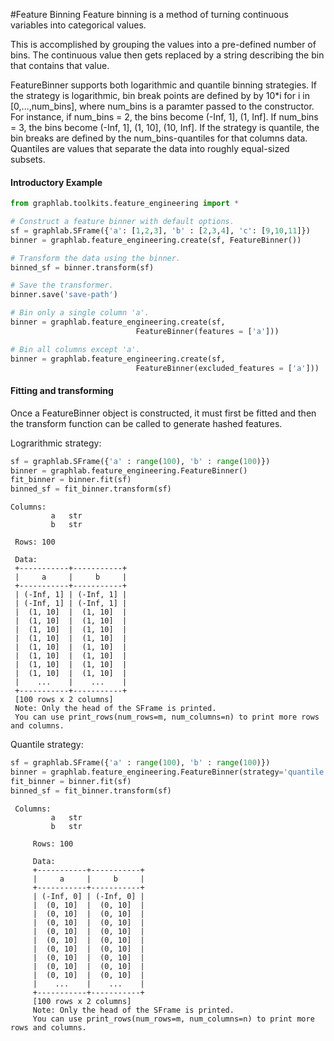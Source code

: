 #Feature Binning
Feature binning is a method of turning continuous variables into categorical values.

This is accomplished by grouping the values into a pre-defined number of bins. 
The continuous value then gets replaced by a string describing the bin that 
contains that value.

FeatureBinner supports both logarithmic and quantile binning strategies.
If the strategy is logarithmic, bin break points are defined by by 10*i for i 
in [0,...,num_bins], where num_bins is a paramter passed to the constructor. 
For instance, if num_bins = 2, the bins become (-Inf, 1], (1, Inf]. If 
num_bins = 3, the bins become (-Inf, 1], (1, 10], (10, Inf].
If the strategy is quantile, the bin breaks are defined by the 
num_bins-quantiles for that columns data. Quantiles are values that separate 
the data into roughly equal-sized subsets.

#### Introductory Example

```python
from graphlab.toolkits.feature_engineering import *

# Construct a feature binner with default options.
sf = graphlab.SFrame({'a': [1,2,3], 'b' : [2,3,4], 'c': [9,10,11]})
binner = graphlab.feature_engineering.create(sf, FeatureBinner())

# Transform the data using the binner.
binned_sf = binner.transform(sf)

# Save the transformer.
binner.save('save-path')

# Bin only a single column 'a'.
binner = graphlab.feature_engineering.create(sf,
                            FeatureBinner(features = ['a']))

# Bin all columns except 'a'.
binner = graphlab.feature_engineering.create(sf,
                            FeatureBinner(excluded_features = ['a']))
```

#### Fitting and transforming 

Once a FeatureBinner object is constructed, it must first be fitted and then 
the transform function can be called to generate hashed features. 


Lograrithmic strategy:

```python
sf = graphlab.SFrame({'a' : range(100), 'b' : range(100)})
binner = graphlab.feature_engineering.FeatureBinner()
fit_binner = binner.fit(sf)
binned_sf = fit_binner.transform(sf)
``` 

```no-highlight
Columns:
         a   str
         b   str

 Rows: 100

 Data:
 +-----------+-----------+
 |     a     |     b     |
 +-----------+-----------+
 | (-Inf, 1] | (-Inf, 1] |
 | (-Inf, 1] | (-Inf, 1] |
 |  (1, 10]  |  (1, 10]  |
 |  (1, 10]  |  (1, 10]  |
 |  (1, 10]  |  (1, 10]  |
 |  (1, 10]  |  (1, 10]  |
 |  (1, 10]  |  (1, 10]  |
 |  (1, 10]  |  (1, 10]  |
 |  (1, 10]  |  (1, 10]  |
 |  (1, 10]  |  (1, 10]  |
 |    ...    |    ...    |
 +-----------+-----------+
 [100 rows x 2 columns]
 Note: Only the head of the SFrame is printed.
 You can use print_rows(num_rows=m, num_columns=n) to print more rows and columns.
```

Quantile strategy:

```python
sf = graphlab.SFrame({'a' : range(100), 'b' : range(100)})
binner = graphlab.feature_engineering.FeatureBinner(strategy='quantile')
fit_binner = binner.fit(sf)
binned_sf = fit_binner.transform(sf)
```

```no-highlight
 Columns:
         a   str
         b   str

     Rows: 100

     Data:
     +-----------+-----------+
     |     a     |     b     |
     +-----------+-----------+
     | (-Inf, 0] | (-Inf, 0] |
     |  (0, 10]  |  (0, 10]  |
     |  (0, 10]  |  (0, 10]  |
     |  (0, 10]  |  (0, 10]  |
     |  (0, 10]  |  (0, 10]  |
     |  (0, 10]  |  (0, 10]  |
     |  (0, 10]  |  (0, 10]  |
     |  (0, 10]  |  (0, 10]  |
     |  (0, 10]  |  (0, 10]  |
     |  (0, 10]  |  (0, 10]  |
     |    ...    |    ...    |
     +-----------+-----------+
     [100 rows x 2 columns]
     Note: Only the head of the SFrame is printed.
     You can use print_rows(num_rows=m, num_columns=n) to print more rows and columns.
```
